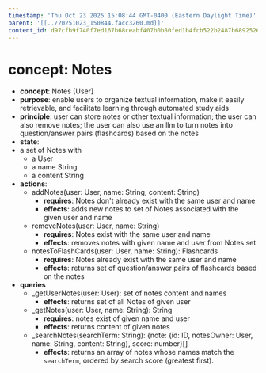 ```yaml
---
timestamp: 'Thu Oct 23 2025 15:08:44 GMT-0400 (Eastern Daylight Time)'
parent: '[[../20251023_150844.facc3260.md]]'
content_id: d97cfb9f740f7ed167b68ceabf407b0b80fed1b4fcb522b2487b68925260c5ba
---
```


# concept: Notes

* **concept**: Notes \[User]
* **purpose**: enable users to organize textual information, make it easily retrievable, and facilitate learning through automated study aids
* **principle**:
  user can store notes or other textual information;
  the user can also remove notes;
  the user can also use an llm to turn notes into question/answer pairs (flashcards) based on the notes
* **state**:
* a set of Notes with
  * a User
  * a name String
  * a content String
* **actions**:
  * addNotes(user: User, name: String, content: String)
    * **requires**: Notes don't already exist with the same user and name
    * **effects**: adds new notes to set of Notes associated with the given user and name
  * removeNotes(user: User, name: String)
    * **requires**: Notes exist with the same user and name
    * **effects**: removes notes with given name and user from Notes set
  * notesToFlashCards(user: User, name: String): Flashcards
    * **requires**: Notes already exist with the same user and name
    * **effects**: returns set of question/answer pairs of flashcards based on the notes
* **queries**
  * \_getUserNotes(user: User): set of notes content and names
    * **effects**: returns set of all Notes of given user
  * \_getNotes(user: User, name: String): String
    * **requires**: notes exist of given name and user
    * **effects**: returns content of given notes
  * \_searchNotes(searchTerm: String): {note: {id: ID, notesOwner: User, name: String, content: String}, score: number}\[]
    * **effects**: returns an array of notes whose names match the `searchTerm`, ordered by search score (greatest first).
